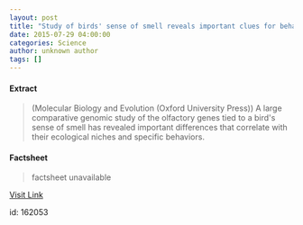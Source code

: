 ```yaml
---
layout: post
title: "Study of birds' sense of smell reveals important clues for behavior and adaptation"
date: 2015-07-29 04:00:00
categories: Science
author: unknown author
tags: []
---
```



#### Extract
>(Molecular Biology and Evolution (Oxford University Press)) A large comparative genomic study of the olfactory genes tied to a bird's sense of smell has revealed important differences that correlate with their ecological niches and specific behaviors.

#### Factsheet
>factsheet unavailable

[Visit Link](http://www.eurekalert.org/pub_releases/2015-07/mbae-sob072915.php)

id:  162053
